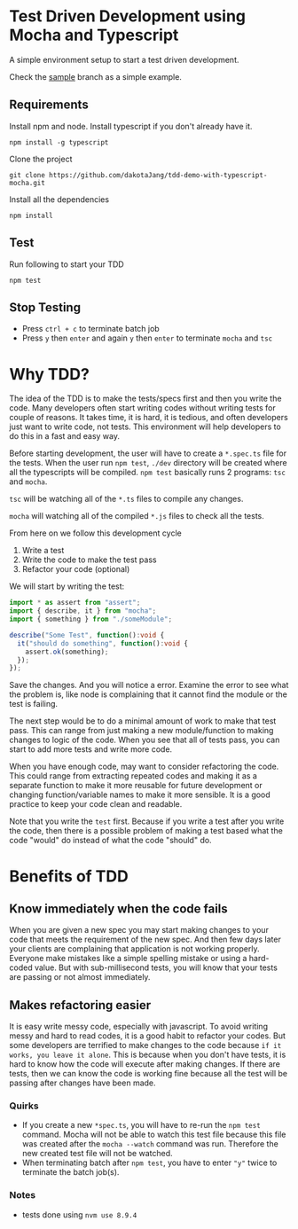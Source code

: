 # Test Driven Development using Mocha and Typescript
A simple environment setup to start a test driven development.

Check the <a href="https://github.com/dakotaJang/tdd-demo-with-typescript-mocha/tree/sample">sample</a> branch as a simple example.

## Requirements
Install npm and node.
Install typescript if you don't already have it.
```
npm install -g typescript
```

Clone the project
```
git clone https://github.com/dakotaJang/tdd-demo-with-typescript-mocha.git
```

Install all the dependencies
```
npm install
```

## Test
Run following to start your TDD
```
npm test
```

## Stop Testing
- Press `ctrl + c` to terminate batch job
- Press `y` then `enter` and again `y` then `enter` to terminate `mocha` and `tsc`


# Why TDD?
The idea of the TDD is to make the tests/specs first and then you write the code. Many developers often start writing codes without writing tests for couple of reasons. It takes time, it is hard, it is tedious, and often developers just want to write code, not tests. This environment will help developers to do this in a fast and easy way.

Before starting development, the user will have to create a `*.spec.ts` file for the tests. When the user run `npm test`, `./dev` directory will be created where all the typescripts will be compiled.  `npm test` basically runs 2 programs: `tsc` and `mocha`.

`tsc` will be watching all of the `*.ts` files to compile any changes.

`mocha` will watching all of the compiled `*.js` files to check all the tests.

From here on we follow this development cycle
1. Write a test
2. Write the code to make the test pass
3. Refactor your code (optional)

We will start by writing the test:
```ts
import * as assert from "assert";
import { describe, it } from "mocha";
import { something } from "./someModule";

describe("Some Test", function():void {
  it("should do something", function():void {
    assert.ok(something);
  });
});
```
Save the changes. And you will notice a error. Examine the error to see what the problem is, like node is complaining that it cannot find the module or the test is failing.

The next step would be to do a minimal amount of work to make that test pass. This can range from just making a new module/function to making changes to logic of the code. When you see that all of tests pass, you can start to add more tests and write more code.

When you have enough code, may want to consider refactoring the code. This could range from extracting repeated codes and making it as a separate function to make it more reusable for future development or changing function/variable names to make it more sensible. It is a good practice to keep your code clean and readable.

Note that you write the `test` first. Because if you write a test after you write the code, then there is a possible problem of making a test based what the code "would" do instead of what the code "should" do.

# Benefits of TDD
## Know immediately when the code fails
When you are given a new spec you may start making changes to your code that meets the requirement of the new spec. And then few days later your clients are complaining that application is not working properly. Everyone make mistakes like a simple spelling mistake or using a hard-coded value. But with sub-millisecond tests, you will know that your tests are passing or not almost immediately.

## Makes refactoring easier
It is easy write messy code, especially with javascript. To avoid writing messy and hard to read codes, it is a good habit to refactor your codes. But some developers are terrified to make changes to the code because `if it works, you leave it alone`. This is because when you don't have tests, it is hard to know how the code will execute after making changes. If there are tests, then we can know the code is working fine because all the test will be passing after changes have been made.

### Quirks
- If you create a new `*spec.ts`, you will have to re-run the `npm test` command. Mocha will not be able to watch this test file because this file was created after the `mocha --watch` command was run. Therefore the new created test file will not be watched.
- When terminating batch after `npm test`, you have to enter `"y"` twice to terminate the batch job(s).

### Notes
- tests done using `nvm use 8.9.4`